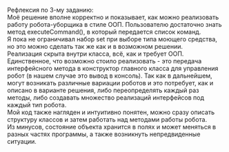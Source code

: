 Рефлексия по 3-му заданию:  
Моё решение вполне корректно и показывает, как можно реализовать работу робота-уборщика в стиле ООП. 
Пользователю достаточно знать метод executeCommand(), в который передается список команд.  
Я пока не ограничивал набор set при выборе типа моющего средства, но это можно сделать так же как и в возможном решении.  
Реализация скрыта внутри класса, всё, как и требует ООП. Единственное, что возможно стоило реализовать - это передача интерфейсного метода
в конструктор главного класса для управления робот (в нашем случае это вывод в консоль). Так как в дальнейшем, могут возникать различные вариации роботов
и это потребует, как и описано в варианте решения, либо переопределять каждый раз методы, либо создавать множество реализаций интерфейсов под каждый тип робота.  
Мой код также нагляден и интуитивно понятен, можно сразу описать структуру классов и затем работать над методами работы робота.  
Из минусов, состояние объекта хранится в полях и может меняться в разных частях программы, а также возникнуть непредвиденные ситуации.